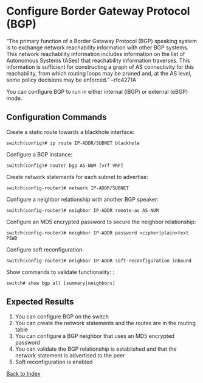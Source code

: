 
# Configure Border Gateway Protocol (BGP)

“The primary function of a Border Gateway Protocol (BGP) speaking system is to exchange network reachability information with other BGP systems. This network reachability information includes information on the list of Autonomous Systems (ASes) that reachability information traverses. This information is sufficient for constructing a graph of AS connectivity for this reachability, from which routing loops may be pruned and, at the AS level, some policy decisions may be enforced.” –rfc4271A 

You can configure BGP to run in either internal (iBGP) or external (eBGP) mode. 

## Configuration Commands

Create a static route towards a blackhole interface: 

```
switch(config)# ip route IP-ADDR/SUBNET blackhole
```

Configure a BGP instance: 

```
switch(config)# router bgp AS-NUM [vrf VRF]
```

Create network statements for each subnet to advertise: 

```
switch(config-router)# network IP-ADDR/SUBNET
```

Configure a neighbor relationship with another BGP speaker: 

```
switch(config-router)# neighbor IP-ADDR remote-as AS-NUM
```

Configure an MD5 encrypted password to secure the neighbor relationship: 

```
switch(config-router)# neighbor IP-ADDR password <cipher|plain>text PSWD
```

Configure soft reconfiguration: 

```
switch(config-router)# neighbor IP-ADDR soft-reconfiguration inbound
```

Show commands to validate functionality: : 

```
switch# show bgp all [summary|neighbors]
```

## Expected Results
 
1. You can configure BGP on the switch
2. You can create the network statements and the routes are in the routing table
3. You can configure a BGP neighbor that uses an MD5 encrypted password
4. You can validate the BGP relationship is established and that the network statement is advertised to the peer
5. Soft reconfiguration is enabled

[Back to Index](index_aruba.md)